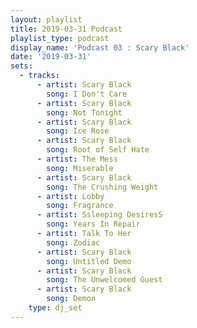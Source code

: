 ```yaml
---
layout: playlist
title: 2019-03-31 Podcast
playlist_type: podcast
display_name: 'Podcast 03 : Scary Black'
date: '2019-03-31'
sets:
  - tracks:
      - artist: Scary Black
        song: I Don't Care
      - artist: Scary Black
        song: Not Tonight
      - artist: Scary Black
        song: Ice Rose
      - artist: Scary Black
        song: Root of Self Hate
      - artist: The Mess
        song: Miserable
      - artist: Scary Black
        song: The Crushing Weight
      - artist: Lobby
        song: Fragrance
      - artist: Ssleeping DesiresS
        song: Years In Repair
      - artist: Talk To Her
        song: Zodiac
      - artist: Scary Black
        song: Untitled Demo
      - artist: Scary Black
        song: The Unwelcomed Guest
      - artist: Scary Black
        song: Demon
    type: dj_set
---
```

